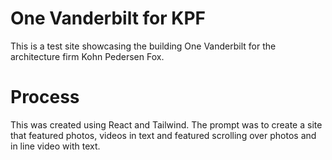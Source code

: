 # One Vanderbilt for KPF

This is a test site showcasing the building One Vanderbilt for the architecture firm Kohn Pedersen Fox. 

# Process
This was created using React and Tailwind. The prompt was to create a site that featured photos, videos in text and featured scrolling over photos and in line video with text.